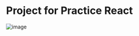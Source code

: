 # Project for Practice React 
![image](https://user-images.githubusercontent.com/42122071/165645177-e7bbeee2-59ec-4567-b51f-376da6fa1f12.png)
